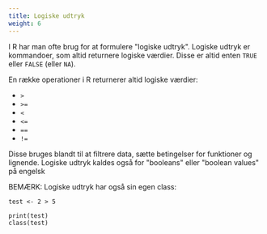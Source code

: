 ```yaml
---
title: Logiske udtryk
weight: 6
---
```

I R har man ofte brug for at formulere "logiske udtryk". Logiske udtryk er kommandoer, som altid returnere logiske værdier. Disse er altid enten `TRUE` eller `FALSE` (eller `NA`).

En række operationer i R returnerer altid logiske værdier:

-   `>`
-   `>=`
-   `<`
-   `<=`
-   `==`
-   `!=`

Disse bruges blandt til at filtrere data, sætte betingelser for funktioner og lignende. Logiske udtryk kaldes også for "booleans" eller "boolean values" på engelsk

BEMÆRK: Logiske udtryk har også sin egen class:

```{r}
test <- 2 > 5

print(test)
class(test)
```

